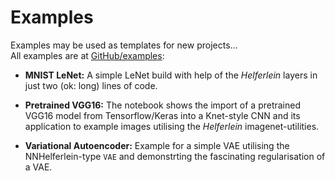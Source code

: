 # Examples

Examples may be used as templates for new projects...    
All examples are at [GitHub/examples](https://github.com/andreasdominik/NNHelferlein.jl/tree/main/examples):


+ **MNIST LeNet:**
    A simple LeNet build with help of the *Helferlein* layers
    in just two (ok: long) lines of code.

+ **Pretrained VGG16:**
    The notebook shows the import of a pretrained VGG16 model
    from Tensorflow/Keras into a Knet-style CNN
    and its application to example images utilising the
    *Helferlein* imagenet-utilities.

+ **Variational Autoencoder:**
  Example for a simple VAE utilising the NNHelferlein-type `VAE` and demonstrting the
  fascinating regularisation of a VAE.

